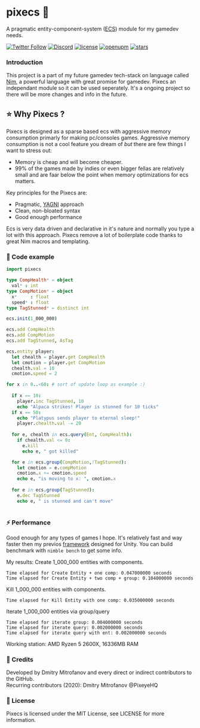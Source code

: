 # pixecs 🚀
A pragmatic entity-component-system ([ECS](https://en.wikipedia.org/wiki/Entity_component_system)) module for my gamedev needs.

[![Twitter Follow](https://img.shields.io/twitter/follow/PixeyeHQ?color=blue&label=Follow%20on%20Twitter&logo=%20&logoColor=%20&style=flat-square)](https://twitter.com/PixeyeHQ)
[![Discord](https://img.shields.io/discord/320945300892286996.svg?label=Discord)](http://discord.pixeye.games)
[![license](https://img.shields.io/badge/license-MIT-brightgreen.svg?style=flat-square)](https://github.com/dimmpixeye/Actors-Unity3d-Framework/blob/master/LICENSE)
[![openupm](https://img.shields.io/npm/v/com.pixeye.ecs?label=openupm&registry_uri=https://package.openupm.com)](https://openupm.com/packages/com.pixeye.ecs/)
[![stars](https://img.shields.io/github/stars/PixeyeHQ/actors.unity?style=social)](https://github.com/PixeyeHQ/actors.unity/stargazers)
 

### Introduction
This project is a part of my future gamedev tech-stack on language called [Nim](https://nim-lang.org/), a powerful language with great promise for gamedev. Pixecs an independant module so it can be used seperately. It's a ongoing project so there will be more changes and info in the future.

## ⭐ Why Pixecs ?
Pixecs is designed as a sparse based ecs with aggressive memory consumption primarly for making pc/consoles games. Aggressive memory consumption is not a cool feature you dream of *but* there are few things I want to stress out:
- Memory is cheap and will become cheaper.
- 99% of the games made by indies or even bigger fellas are relatively small and are faar below the point when memory optimizations for ecs matters.

Key principles for the Pixecs are:
- Pragmatic, [YAGNI](https://en.wikipedia.org/wiki/You_aren%27t_gonna_need_it) approach
- Clean, non-bloated syntax
- Good enough performance

Ecs is very data driven and declarative in it's nature and normally you type a lot with this approach. Pixecs remove a lot of boilerplate code thanks to great Nim macros and templating.

### 📖 Code example

```nim
import pixecs

type CompHealth* = object
  val* : int
type CompMotion* = object
  x*     : float
  speed* : float
type TagStunned* = distinct int

ecs.init(1_000_000)

ecs.add CompHealth
ecs.add CompMotion
ecs.add TagStunned, AsTag

ecs.entity player:
  let chealth = player.get CompHealth
  let cmotion = player.get CompMotion
  chealth.val = 10
  cmotion.speed = 2

for x in 0..<60: # sort of update loop as example :)
  
  if x == 10:
    player.inc TagStunned, 10
    echo "Alpaca strikes! Player is stunned for 10 ticks"
  if x == 50:
    echo "Platypus sends player to eternal sleep!"
    player.chealth.val -= 20
  
  for e, chealth in ecs.query(Ent, CompHealth):
    if chealth.val <= 0:
      e.kill
      echo e, " got killed"

  for e in ecs.group(CompMotion,!TagStunned):
    let cmotion = e.compMotion
    cmotion.x += cmotion.speed
    echo e, "is moving to x: ", cmotion.x
    
  for e in ecs.group(TagStunned):
    e.dec TagStunned
    echo e, " is stunned and can't move"
  
```
### ⚡ Performance
Good enough for any types of games I hope. It's relatively fast and way faster then my previos [framework](https://github.com/PixeyeHQ/actors.unity) designed for Unity. 
You can build benchmark with ```nimble bench``` to get some info.

My results:
Create 1_000_000 entities with components.
```
Time elapsed for Create Entity + one comp: 0.047000000 seconds
Time elapsed for Create Entity + two comp + group: 0.104000000 seconds
```
Kill 1_000_000 entities with components.
```
Time elapsed for Kill Entity with one comp: 0.035000000 seconds
```
Iterate 1_000_000 entities via group/query
```
Time elapsed for iterate group: 0.004000000 seconds
Time elapsed for iterate query: 0.002000000 seconds
Time elapsed for iterate query with ent: 0.002000000 seconds
```
Working station: AMD Ryzen 5 2600X, 16336MB RAM  

### 💬 Credits
Developed by Dmitry Mitrofanov and every direct or indirect contributors to the GitHub.     
Recurring contributors (2020): Dmitry Mitrofanov @PixeyeHQ

### 📘 License
Pixecs is licensed under the MIT License, see LICENSE for more information.
